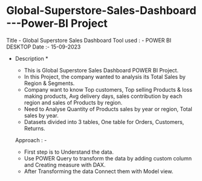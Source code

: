 # Global-Superstore-Sales-Dashboard ---Power-BI Project

Title - Global Superstore Sales Dashboard
Tool used : - POWER BI DESKTOP 
Date :- 15-09-2023

* Description *
  *  This is Global Superstore Sales Dashboard POWER BI Project.
  *  In this Project, the company wanted to analysis its Total Sales by Region & Segments.
  *  Company want to know Top customers, Top selling Products  & loss making products, Avg delivery days, sales contribution by each region and sales of Products by region.
  *  Need to Analyse Quantity of Products sales by year or region, Total sales by year.
  *  Datasets divided into 3 tables, One table for Orders, Customers, Returns.
 
  Approach : -
  * First step is to Understand the data.
  * Use POWER Query to transform the data by adding custom column and Creating measure with DAX.
  * After Transforming the data Connect them with Model view.
    

  
  
